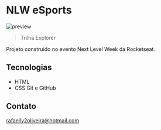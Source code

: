 # NLW eSports 

![preview](./)

> Trilha Explorer 

Projeto construído no evento Next Level Week da Rocketseat.

## Tecnologias 

- HTML
- CSS
Git e GitHub

## Contato

rafaelly2oliveira@hotmail.com